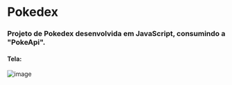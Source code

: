 # Pokedex
### Projeto de Pokedex desenvolvida em JavaScript, consumindo a "PokeApi".

#### Tela:
![image](https://user-images.githubusercontent.com/94084352/208244792-e94ef2b3-bcb9-40dc-a480-c3caa7575110.png)

